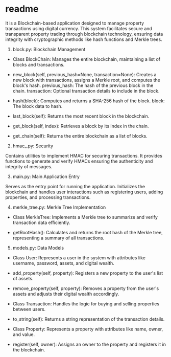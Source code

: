 # readme
It is a Blockchain-based application designed to manage property transactions using digital currency. This system facilitates secure and transparent property trading through blockchain technology, ensuring data integrity with cryptographic methods like hash functions and Merkle trees.


1. block.py: Blockchain Management

- Class BlockChain:
Manages the entire blockchain, maintaining a list of blocks and transactions.

- new_block(self, previous_hash=None, transaction=None):
Creates a new block with transactions, assigns a Merkle root, and computes the block's hash.
previous_hash: The hash of the previous block in the chain.
transaction: Optional transaction details to include in the block.

- hash(block):
Computes and returns a SHA-256 hash of the block.
block: The block data to hash.

- last_block(self):
Returns the most recent block in the blockchain.

- get_block(self, index):
Retrieves a block by its index in the chain.

- get_chain(self):
Returns the entire blockchain as a list of blocks.

2. hmac_.py: Security

Contains utilities to implement HMAC for securing transactions. It provides functions to generate and verify HMACs ensuring the authenticity and integrity of messages.

3. main.py: Main Application Entry

Serves as the entry point for running the application.
Initializes the blockchain and handles user interactions such as registering users, adding properties, and processing transactions.

4. merkle_tree.py: Merkle Tree Implementation

- Class MerkleTree:
Implements a Merkle tree to summarize and verify transaction data efficiently.

- getRootHash():
Calculates and returns the root hash of the Merkle tree, representing a summary of all transactions.

5. models.py: Data Models

- Class User:
Represents a user in the system with attributes like username, password, assets, and digital wealth.

- add_property(self, property):
Registers a new property to the user's list of assets.

- remove_property(self, property):
Removes a property from the user's assets and adjusts their digital wealth accordingly.

- Class Transaction:
Handles the logic for buying and selling properties between users.

- to_string(self):
Returns a string representation of the transaction details.

- Class Property:
Represents a property with attributes like name, owner, and value.

- register(self, owner):
Assigns an owner to the property and registers it in the blockchain.
